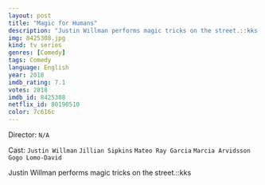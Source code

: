 ```yaml
---
layout: post
title: "Magic for Humans"
description: "Justin Willman performs magic tricks on the street.::kks.."
img: 8425308.jpg
kind: tv series
genres: [Comedy]
tags: Comedy 
language: English
year: 2018
imdb_rating: 7.1
votes: 2818
imdb_id: 8425308
netflix_id: 80190510
color: 7c616c
---
```

Director: `N/A`  

Cast: `Justin Willman` `Jillian Sipkins` `Mateo Ray Garcia` `Marcia Arvidsson` `Gogo Lomo-David` 

Justin Willman performs magic tricks on the street.::kks